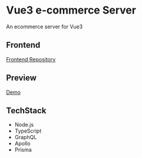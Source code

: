 # Vue3 e-commerce Server
An ecommerce server for Vue3

## Frontend
[Frontend Repository](https://github.com/shellord/vue3-ecommerce-client)

## Preview
[Demo](https://vue3-ecommerce-server-production.up.railway.app/)

## TechStack
 - Node.js
 - TypeScript
 - GraphQL
 - Apollo
 - Prisma
 
 
